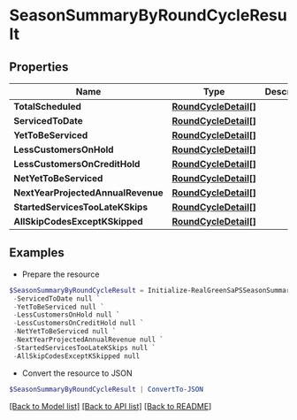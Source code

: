 # SeasonSummaryByRoundCycleResult
## Properties

Name | Type | Description | Notes
------------ | ------------- | ------------- | -------------
**TotalScheduled** | [**RoundCycleDetail[]**](RoundCycleDetail.md) |  | [optional] 
**ServicedToDate** | [**RoundCycleDetail[]**](RoundCycleDetail.md) |  | [optional] 
**YetToBeServiced** | [**RoundCycleDetail[]**](RoundCycleDetail.md) |  | [optional] 
**LessCustomersOnHold** | [**RoundCycleDetail[]**](RoundCycleDetail.md) |  | [optional] 
**LessCustomersOnCreditHold** | [**RoundCycleDetail[]**](RoundCycleDetail.md) |  | [optional] 
**NetYetToBeServiced** | [**RoundCycleDetail[]**](RoundCycleDetail.md) |  | [optional] 
**NextYearProjectedAnnualRevenue** | [**RoundCycleDetail[]**](RoundCycleDetail.md) |  | [optional] 
**StartedServicesTooLateKSkips** | [**RoundCycleDetail[]**](RoundCycleDetail.md) |  | [optional] 
**AllSkipCodesExceptKSkipped** | [**RoundCycleDetail[]**](RoundCycleDetail.md) |  | [optional] 

## Examples

- Prepare the resource
```powershell
$SeasonSummaryByRoundCycleResult = Initialize-RealGreenSaPSSeasonSummaryByRoundCycleResult  -TotalScheduled null `
 -ServicedToDate null `
 -YetToBeServiced null `
 -LessCustomersOnHold null `
 -LessCustomersOnCreditHold null `
 -NetYetToBeServiced null `
 -NextYearProjectedAnnualRevenue null `
 -StartedServicesTooLateKSkips null `
 -AllSkipCodesExceptKSkipped null
```

- Convert the resource to JSON
```powershell
$SeasonSummaryByRoundCycleResult | ConvertTo-JSON
```

[[Back to Model list]](../README.md#documentation-for-models) [[Back to API list]](../README.md#documentation-for-api-endpoints) [[Back to README]](../README.md)

